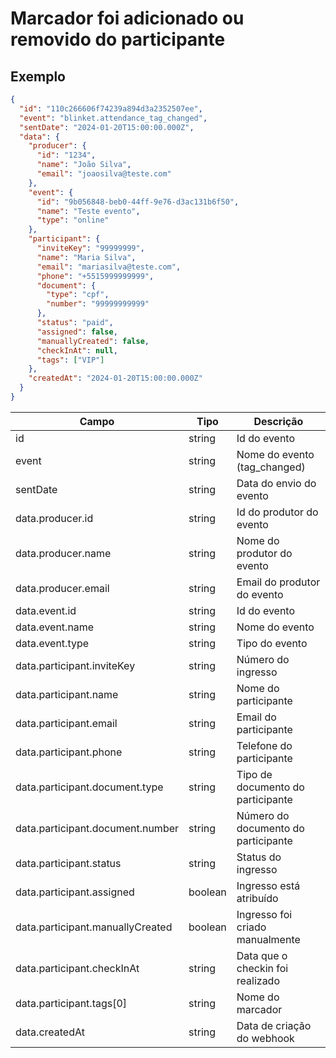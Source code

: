 # Marcador foi adicionado ou removido do participante

## Exemplo

```json
{
  "id": "110c266606f74239a894d3a2352507ee",
  "event": "blinket.attendance_tag_changed",
  "sentDate": "2024-01-20T15:00:00.000Z",
  "data": {
    "producer": {
      "id": "1234",
      "name": "João Silva",
      "email": "joaosilva@teste.com"
    },
    "event": {
      "id": "9b056848-beb0-44ff-9e76-d3ac131b6f50",
      "name": "Teste evento",
      "type": "online"
    },
    "participant": {
      "inviteKey": "99999999",
      "name": "Maria Silva",
      "email": "mariasilva@teste.com",
      "phone": "+5515999999999",
      "document": {
        "type": "cpf",
        "number": "99999999999"
      },
      "status": "paid",
      "assigned": false,
      "manuallyCreated": false,
      "checkInAt": null,
      "tags": ["VIP"]
    },
    "createdAt": "2024-01-20T15:00:00.000Z"
  }
}
```

| Campo                            | Tipo    | Descrição                           |
| -------------------------------- | ------- | ----------------------------------- |
| id                               | string  | Id do evento                        |
| event                            | string  | Nome do evento (tag_changed)        |
| sentDate                         | string  | Data do envio do evento             |
| data.producer.id                 | string  | Id do produtor do evento            |
| data.producer.name               | string  | Nome do produtor do evento          |
| data.producer.email              | string  | Email do produtor do evento         |
| data.event.id                    | string  | Id do evento                        |
| data.event.name                  | string  | Nome do evento                      |
| data.event.type                  | string  | Tipo do evento                      |
| data.participant.inviteKey       | string  | Número do ingresso                  |
| data.participant.name            | string  | Nome do participante                |
| data.participant.email           | string  | Email do participante               |
| data.participant.phone           | string  | Telefone do participante            |
| data.participant.document.type   | string  | Tipo de documento do participante   |
| data.participant.document.number | string  | Número do documento do participante |
| data.participant.status          | string  | Status do ingresso                  |
| data.participant.assigned        | boolean | Ingresso está atribuído             |
| data.participant.manuallyCreated | boolean | Ingresso foi criado manualmente     |
| data.participant.checkInAt       | string  | Data que o checkin foi realizado    |
| data.participant.tags[0]         | string  | Nome do marcador                    |
| data.createdAt                   | string  | Data de criação do webhook          |
